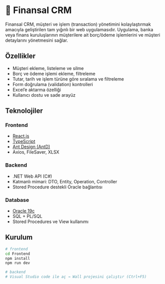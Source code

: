 # 💼 Finansal CRM

Finansal CRM, müşteri ve işlem (transaction) yönetimini kolaylaştırmak amacıyla geliştirilen tam yığınlı bir web uygulamasıdır. Uygulama, banka veya finans kuruluşlarının müşterilere ait borç/ödeme işlemlerini ve müşteri detaylarını yönetmesini sağlar.

## Özellikler

- Müşteri ekleme, listeleme ve silme
- Borç ve ödeme işlemi ekleme, filtreleme
- Tutar, tarih ve işlem türüne göre sıralama ve filtreleme
- Form doğrulama (validation) kontrolleri
- Excel’e aktarma özelliği
- Kullanıcı dostu ve sade arayüz

## Teknolojiler

### Frontend
- [React.js](https://reactjs.org/)
- [TypeScript](https://www.typescriptlang.org/)
- [Ant Design (AntD)](https://ant.design/)
- Axios, FileSaver, XLSX

### Backend
- .NET Web API (C#)
- Katmanlı mimari: DTO, Entity, Operation, Controller
- Stored Procedure destekli Oracle bağlantısı

### Database
- [Oracle 19c](https://www.oracle.com/database/technologies/)
- SQL + PL/SQL
- Stored Procedures ve View kullanımı


## Kurulum

```bash
# frontend
cd Frontend
npm install
npm run dev

# backend
# Visual Studio code ile aç → Wall projesini çalıştır (Ctrl+F5)

